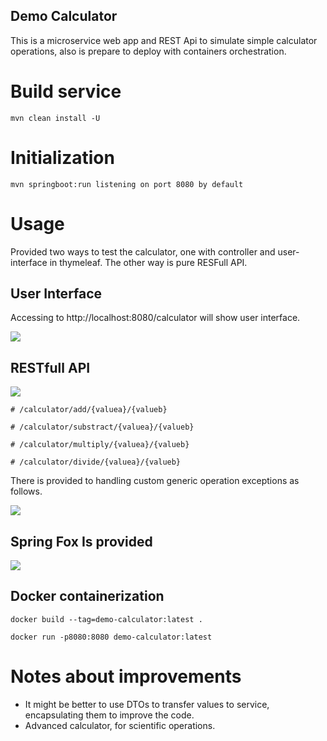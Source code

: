 ## Demo Calculator

This is a microservice web app and REST Api to simulate simple calculator operations, also is prepare to deploy with containers 
orchestration.

# Build service

````
mvn clean install -U
````
# Initialization 
````
mvn springboot:run listening on port 8080 by default
````

# Usage

Provided two ways to test the calculator, one with controller and user-interface in thymeleaf. 
The other way is pure RESFull API.

## User Interface

Accessing to http://localhost:8080/calculator will show user interface.

![](C:\Development\Mimacom\demo-calculator\images\calculator-ui.png)

## RESTfull API

![](C:\Development\Mimacom\demo-calculator\images\RESTFull-API.png)

````
# /calculator/add/{valuea}/{valueb}
````
````
# /calculator/substract/{valuea}/{valueb}
````
````
# /calculator/multiply/{valuea}/{valueb}
````
````
# /calculator/divide/{valuea}/{valueb}
````

There is provided to handling custom generic operation exceptions as follows.

![](C:\Development\Mimacom\demo-calculator\images\RESTFull-API-Exception.png)

## Spring Fox Is provided

![](C:\Development\Mimacom\demo-calculator\images\springFox.png)

## Docker containerization

````
docker build --tag=demo-calculator:latest .
````
````
docker run -p8080:8080 demo-calculator:latest
````

# Notes about improvements

- It might be better to use DTOs to transfer values to service, encapsulating them to improve the code. 
- Advanced calculator, for scientific operations. 
